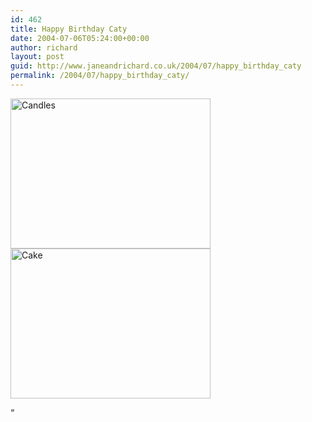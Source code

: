 ```yaml
---
id: 462
title: Happy Birthday Caty
date: 2004-07-06T05:24:00+00:00
author: richard
layout: post
guid: http://www.janeandrichard.co.uk/2004/07/happy_birthday_caty
permalink: /2004/07/happy_birthday_caty/
---
```

 <img src="http://v1.janeandrichard.co.uk/blog/p800/2004/07/463G0089.jpg" width="320" height="240" alt="Candles" /><img src="/blog/p800/2004/07/463G0090.jpg" width="320" height="240" alt="Cake" />

&#8220;